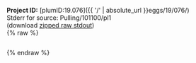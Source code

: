 **Project ID:** [plumID:19.076]({{ '/' | absolute_url }}eggs/19/076/)  
Stderr for source:  Pulling/101100/pl1   
(download [zipped raw stdout](pl1.plumed_master.stdout.txt.zip))  
{% raw %}
<pre>
</pre>
{% endraw %}
